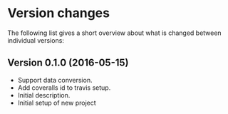 Version changes
=================================================

The following list gives a short overview about what is changed between
individual versions:

Version 0.1.0 (2016-05-15)
-------------------------------------------------
- Support data conversion.
- Add coveralls id to travis setup.
- Initial description.
- Initial setup of new project
